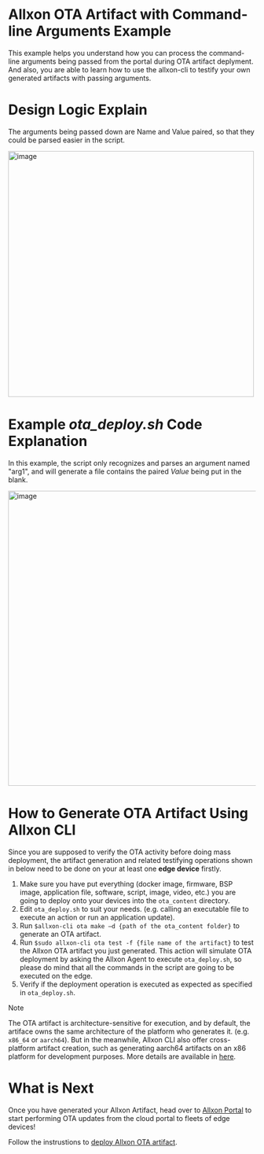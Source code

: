 # Allxon OTA Artifact with Command-line Arguments Example
This example helps you understand how you can process the command-line arguments being passed from the portal during OTA artifact deplyment. And also, you are able to learn how to use the allxon-cli to testify your own generated artifacts with passing arguments.

# Design Logic Explain
The arguments being passed down are Name and Value paired, so that they could be parsed easier in the script.

<img width="500" alt="image" src="https://github.com/user-attachments/assets/e7079449-cf15-4810-811b-b8cc60981953">

# Example _ota_deploy.sh_ Code Explanation 
In this example, the script only recognizes and parses an argument named "arg1", and will generate a file contains the paired _Value_ being put in the blank.

<img width="600" alt="image" src="https://github.com/user-attachments/assets/139e57c9-7aaf-4969-a88e-3dc85328d81c">

# How to Generate OTA Artifact Using Allxon CLI 
Since you are supposed to verify the OTA activity before doing mass deployment, the artifact generation and related testifying operations shown in below need to be done on your at least one **edge device** firstly. 

1. Make sure you have put everything (docker image, firmware, BSP image, application file, software, script, image, video, etc.) you are going to deploy onto your devices into the `ota_content` directory. 
2. Edit `ota_deploy.sh` to suit your needs. (e.g. calling an executable file to execute an action or run an application update).
3. Run `$allxon-cli ota make –d {path of the ota_content folder}` to generate an OTA artifact. 
4. Run `$sudo allxon-cli ota test -f {file name of the artifact}` to test the Allxon OTA artifact you just generated. This action will simulate OTA deployment by asking the Allxon Agent to execute `ota_deploy.sh`, so please do mind that all the commands in the script are going to be executed on the edge. 
5. Verify if the deployment operation is executed as expected as specified in `ota_deploy.sh`.

> [!NOTE]
> The OTA artifact is architecture-sensitive for execution, and by default, the artiface owns the same architecture of the platform who generates it. (e.g. `x86_64` or `aarch64`).
> But in the meanwhile, Allxon CLI also offer cross-platform artifact creation, such as generating aarch64 artifacts on an x86 platform for development purposes.
> More details are available in [here](https://github.com/allxon/allxon-cli/blob/master/ota.md).
   
   
# What is Next
Once you have generated your Allxon Artifact, head over to [Allxon Portal](https://dms.allxon.com/) to start performing OTA updates from the cloud portal to fleets of edge devices! 

Follow the instrustions to [deploy Allxon OTA artifact](https://www.allxon.com/knowledge/deploy-ota-artifact).
